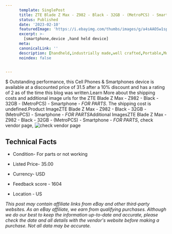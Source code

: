 ```yaml
---
      template: SinglePost
      title: ZTE Blade Z Max - Z982 - Black - 32GB - (MetroPCS) - Smartphone - *FOR PARTS*
      status: Published
      date: '2023-02-10'
      featuredImage: 'https://i.ebayimg.com/thumbs/images/g/a4sAAOSw1spjwPN4/s-l225.jpg'
      excerpt: >-
        [smartphone,device ,hand held device]
      meta:
      canonicalLink: ''
      description: [handheld,industrially made,well crafted,Portable,Mobile,Compact,Convenient,Lightweight,Maneuverable,Man-portable,Miniature,Carriable,Hand-held,Light,Holdable,Transportable,Mobile device,Pocket-sized,On-the-go,Wireless,Cordless,Compact size,Convenient size, smartphone,device ,hand held device]
      noindex: false

        
---
```

$
    Outstanding performance, this Cell Phones & Smartphones device is available at a discounted price of 31.5 after a 10% discount and has a rating of 2 as of the time this blog was written.Learn More about the shipping costs and additional image urls for the ZTE Blade Z Max - Z982 - Black - 32GB - (MetroPCS) - Smartphone - *FOR PARTS*. The shipping cost is undefined.Product ImageZTE Blade Z Max - Z982 - Black - 32GB - (MetroPCS) - Smartphone - *FOR PARTS*Additional ImagesZTE Blade Z Max - Z982 - Black - 32GB - (MetroPCS) - Smartphone - *FOR PARTS*, check vendor page, ![check vendor page](https://origin-galleryplus.ebayimg.com/ws/web/325497031160_2_0_1/225x225.jpg,https://origin-galleryplus.ebayimg.com/ws/web/325497031160_3_0_1/225x225.jpg,https://origin-galleryplus.ebayimg.com/ws/web/325497031160_4_0_1/225x225.jpg)
    
    

 ## Technical Facts 



     
      

 - Condition- For parts or not working 


      

 - Listed Price- 35.00 


      

 - Currency- USD 


      

 - Feedback score - 1604 


      

 - Location - US 


      
      

 *_This post may contain affiliate links from eBay and other third-party websites. As an eBay affiliate, we earn from qualifying purchases. Although we do our best to keep the information up-to-date and accurate, please check the date and all details with the vendor's website before making a purchase. Not all data may be accurate._*



    
    
    
    
    